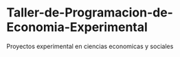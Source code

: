 # Taller-de-Programacion-de-Economia-Experimental
Proyectos experimental en ciencias economicas y sociales
